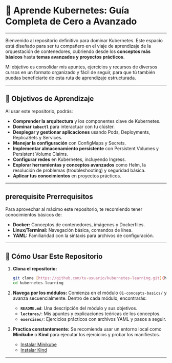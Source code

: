 # 🚀 Aprende Kubernetes: Guía Completa de Cero a Avanzado

---

Bienvenido al repositorio definitivo para dominar Kubernetes. Este espacio está diseñado para ser tu compañero en el viaje de aprendizaje de la orquestación de contenedores, cubriendo desde los **conceptos más básicos** hasta **temas avanzados y proyectos prácticos**.

Mi objetivo es consolidar mis apuntes, ejercicios y recursos de diversos cursos en un formato organizado y fácil de seguir, para que tú también puedas beneficiarte de esta ruta de aprendizaje estructurada.

---

## 🎯 **Objetivos de Aprendizaje**

Al usar este repositorio, podrás:

* **Comprender la arquitectura** y los componentes clave de Kubernetes.
* **Dominar `kubectl`** para interactuar con tu clúster.
* **Desplegar y gestionar aplicaciones** usando Pods, Deployments, ReplicaSets y Services.
* **Manejar la configuración** con ConfigMaps y Secrets.
* **Implementar almacenamiento persistente** con Persistent Volumes y Persistent Volume Claims.
* **Configurar redes** en Kubernetes, incluyendo Ingress.
* **Explorar herramientas y conceptos avanzados** como Helm, la resolución de problemas (troubleshooting) y seguridad básica.
* **Aplicar tus conocimientos** en proyectos prácticos.

---

##  prerequisite **Prerrequisitos**

Para aprovechar al máximo este repositorio, te recomiendo tener conocimientos básicos de:

* **Docker:** Conceptos de contenedores, imágenes y Dockerfiles.
* **Linux/Terminal:** Navegación básica, comandos de línea.
* **YAML:** Familiaridad con la sintaxis para archivos de configuración.

---

## 🚀 **Cómo Usar Este Repositorio**

1.  **Clona el repositorio:**
    ```bash
    git clone [https://github.com/tu-usuario/kubernetes-learning.git](https://github.com/tu-usuario/kubernetes-learning.git)
    cd kubernetes-learning
    ```
2.  **Navega por los módulos:**
    Comienza en el módulo `01-concepts-basics/` y avanza secuencialmente. Dentro de cada módulo, encontrarás:
    * **`README.md`**: Una descripción del módulo y sus objetivos.
    * **`lectures/`**: Mis apuntes y explicaciones teóricas de los conceptos.
    * **`exercises/`**: Ejercicios prácticos con archivos YAML y pasos a seguir.
3.  **Practica constantemente:**
    Se recomienda usar un entorno local como **Minikube** o **Kind** para ejecutar los ejercicios y probar los manifiestos.

    * [Instalar Minikube](https://minikube.sigs.k8s.io/docs/start/)
    * [Instalar Kind](https://kind.sigs.k8s.io/docs/user/quick-start/)

---
